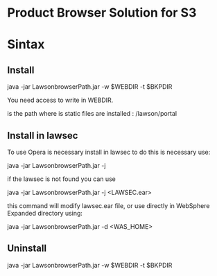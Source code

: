 Product Browser Solution for S3
===============================

# Sintax 

## Install
  java -jar LawsonbrowserPath.jar -w $WEBDIR -t $BKPDIR

You need access to write in WEBDIR.

<WEBDIR> is the path where is static files are installed : <WEBDIR>/lawson/portal 

## Install in lawsec

To use Opera is necessary install in lawsec to do this is necessary use:

 java -jar LawsonbrowserPath.jar -j <GENDIR>

 if the lawsec is not found you can use 

 java -jar LawsonbrowserPath.jar -j <LAWSEC.ear>
 
this command will modify lawsec.ear file, or use directly in WebSphere Expanded directory using:

 java -jar LawsonbrowserPath.jar -d <WAS_HOME>

## Uninstall

 java -jar LawsonbrowserPath.jar -w $WEBDIR -t $BKPDIR
 